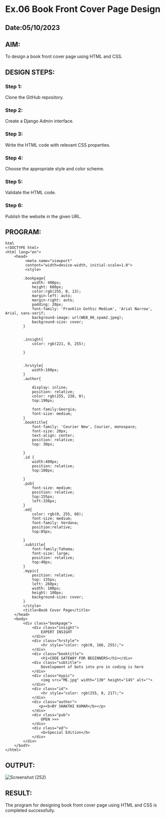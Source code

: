 # Ex.06 Book Front Cover Page Design
## Date:05/10/2023

## AIM:
To design a book front cover page using HTML and CSS.

## DESIGN STEPS:

### Step 1:
Clone the GitHub repository.

### Step 2:
Create a Django Admin interface.

### Step 3:
Write the HTML code with relevant CSS properties.

### Step 4:
Choose the appropriate style and color scheme.

### Step 5:
Validate the HTML code.

### Step 6:
Publish the website in the given URL.

## PROGRAM:
```
html
<!DOCTYPE html>
<html lang="en">
    <head>
         <meta name="viewport" 
         content="width=device-width, initial-scale=1.0">
         <style>

        .bookpage{
            width: 400px;
            height: 600px;
            color:rgb(255, 0, 13);
            margin-left: auto;
            margin-right: auto;
            padding: 20px;
            font-family: 'Franklin Gothic Medium', 'Arial Narrow', Arial, sans-serif;
            background-image: url(WEB_06_spam2.jpeg);
            background-size: cover;
        }
            

        .insight{
            color: rgb(221, 0, 255);

        }

        
        .hrstyle{
            width:100px;
        }
        .author{
        
            display: inline;
            position: relative;
            color: rgb(255, 238, 0);
            top:190px;
            
            font-family:Georgia;
            font-size: medium;
        }
        .booktitle{
            font-family: 'Courier New', Courier, monospace;
            font-size: 20px;
            text-align: center;
            position: relative;
            top: 30px;
        
        }
        .id {
            width:400px;
            position: relative;
            top:180px;
            
        }
        .pub{
            font-size: medium;
            position: relative;
            top:155px;
            left:330px;
        }
        .ed{
            color: rgb(0, 255, 60);
            font-size: medium;
            font-family: Verdana;
            position:relative;
            top:85px;

        }
        .subtitle{
            font-family:Tahoma;
            font-size: large;
            position: relative;
            top:40px;
        }
        .mypic{
            position: relative;
            top: 135px;
            left: 260px;
            width: 100px;
            height: 100px;
            background-size: cover;
        }
        </style>
        <title>Book Cover Page</title>
    </head>
    <body>
        <div class="bookpage">
            <div class="insight">
                EXPERT INSIGHT
            </div>
            <div class="hrstyle">
                <hr style="color: rgb(0, 166, 255);">
            </div>
            <div class="booktitle">
                <h1>CODE GATEWAY FOR BEGINNERS</h1></div>
            <div class="subtitle">
                Development of bots into pro in coding is here
            </div>
            <div class="mypic">
                <img src="ME.jpg" width="130" height="145" alt="">
            </div>
            <div class="id">
                <hr style="color: rgb(255, 0, 217);">
            </div>
            <div class="author">
               <p><b>BY SHAKTHI KUMAR</b></p>
            </div>
            <div class="pub">
                OPEN >>>
            </div>
            <div class="ed">
                <b>Special Edition</b>
            </div>
        </div>
    </bodY>
</html>
```

## OUTPUT:
![Screenshot (252)](https://github.com/Shakthikumar22009242/cover/assets/120207509/adc63a4c-057b-4723-80c6-ad5eb1b8378e)

## RESULT:
The program for designing book front cover page using HTML and CSS is completed successfully.
